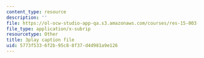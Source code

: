 ```yaml
---
content_type: resource
description: ''
file: https://ol-ocw-studio-app-qa.s3.amazonaws.com/courses/res-15-003-shaping-the-future-of-work-15-662x-spring-2016/5773f5336f2b95c88f37d4d981a9e126_8MLEYc3PLUc.srt
file_type: application/x-subrip
resourcetype: Other
title: 3play caption file
uid: 5773f533-6f2b-95c8-8f37-d4d981a9e126
---
```

